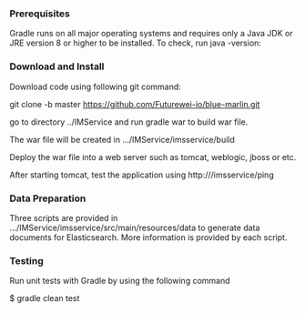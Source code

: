 <!--
    Licensed to the Apache Software Foundation (ASF) under one
    or more contributor license agreements.  See the NOTICE file
    distributed with this work for additional information
    regarding copyright ownership.  The ASF licenses this file
    to you under the Apache License, Version 2.0 (the
    "License"); you may not use this file except in compliance
    with the License.  You may obtain a copy of the License at

      http://www.apache.org/licenses/LICENSE-2.0

    Unless required by applicable law or agreed to in writing,
    software distributed under the License is distributed on an
    "AS IS" BASIS, WITHOUT WARRANTIES OR CONDITIONS OF ANY
    KIND, either express or implied.  See the License for the
    specific language governing permissions and limitations
    under the License.
-->

### Prerequisites
Gradle runs on all major operating systems and requires only a Java JDK or JRE version 8 or higher to be installed. To check, run java -version:

###  Download and Install
Download code using following git command:

git clone -b master https://github.com/Futurewei-io/blue-marlin.git

go to directory ../IMService and run gradle war to build war file.

The war file will be created in 
.../IMService/imsservice/build

Deploy the war file into a web server such as tomcat, weblogic, jboss or etc.

After starting tomcat, test the application using 
http://<server-ip>/imsservice/ping

###  Data Preparation

Three scripts are provided in .../IMService/imsservice/src/main/resources/data to generate data documents for Elasticsearch.
More information is provided by each script.

###  Testing
Run unit tests with Gradle by using the following command

$ gradle clean test
